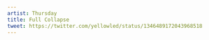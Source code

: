 ```yaml
---
artist: Thursday
title: Full Collapse
tweet: https://twitter.com/yellowled/status/1346489172043968518
---
```

